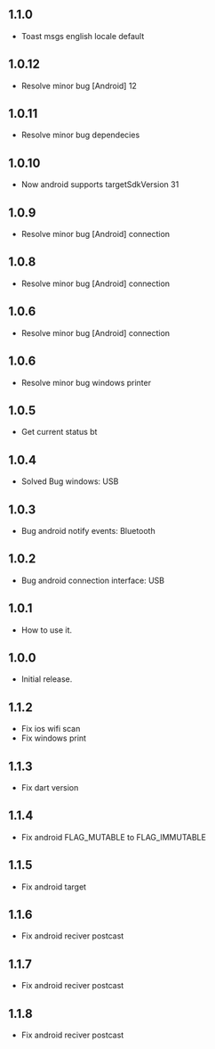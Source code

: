 ## 1.1.0

- Toast msgs english locale default

## 1.0.12

- Resolve minor bug [Android] 12

## 1.0.11

- Resolve minor bug dependecies

## 1.0.10

- Now android supports targetSdkVersion 31

## 1.0.9

- Resolve minor bug [Android] connection

## 1.0.8

- Resolve minor bug [Android] connection

## 1.0.6

- Resolve minor bug [Android] connection

## 1.0.6

- Resolve minor bug windows printer

## 1.0.5

- Get current status bt

## 1.0.4

- Solved Bug windows: USB

## 1.0.3

- Bug android notify events: Bluetooth

## 1.0.2

- Bug android connection interface: USB

## 1.0.1

- How to use it.

## 1.0.0

- Initial release.

## 1.1.2

- Fix ios wifi scan
- Fix windows print

## 1.1.3

- Fix dart version

## 1.1.4

- Fix android FLAG_MUTABLE to FLAG_IMMUTABLE

## 1.1.5

- Fix android target

## 1.1.6

- Fix android reciver postcast

## 1.1.7

- Fix android reciver postcast

## 1.1.8

- Fix android reciver postcast
